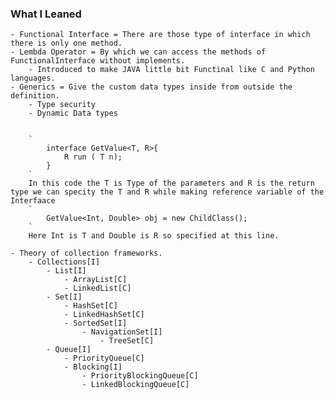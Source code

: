### What I Leaned

    - Functional Interface = There are those type of interface in which there is only one method.
    - Lembda Operator = By which we can access the methods of FunctionalInterface without implements.
        - Introduced to make JAVA little bit Functinal like C and Python languages.
    - Generics = Give the custom data types inside from outside the definition.
        - Type security
        - Dynamic Data types

        
        `
            interface GetValue<T, R>{
                R run ( T n);
            }
        `
        In this code the T is Type of the parameters and R is the return type we can specity the T and R while making reference variable of the Interfaace
        `
            GetValue<Int, Double> obj = new ChildClass();
        `
        Here Int is T and Double is R so specified at this line.
        
    - Theory of collection frameworks.
        - Collections[I]
            - List[I]
                - ArrayList[C]
                - LinkedList[C]
            - Set[I]
                - HashSet[C]
                - LinkedHashSet[C]
                - SortedSet[I]
                    - NavigationSet[I]
                        - TreeSet[C]
            - Queue[I]
                - PriorityQueue[C]
                - Blocking[I]
                    - PriorityBlockingQueue[C]
                    - LinkedBlockingQueue[C]
                
